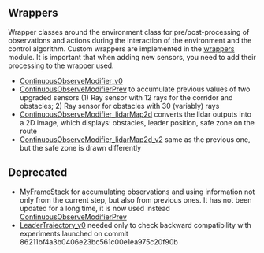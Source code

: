 ## Wrappers 
Wrapper classes around the environment class for pre/post-processing of observations and actions during the interaction 
of the environment and the control algorithm. Custom wrappers are implemented in the 
[wrappers](../src/continuous_grid_arctic/utils/wrappers.py) module. It is important that when adding new sensors, 
you need to add their processing to the wrapper used.
- [ContinuousObserveModifier_v0](../src/continuous_grid_arctic/utils/wrappers.py)
- [ContinuousObserveModifierPrev](../src/continuous_grid_arctic/utils/wrappers.py) to accumulate previous values of 
two upgraded sensors (1) Ray sensor with 12 rays for the corridor and obstacles; 2) Ray sensor for obstacles with 30 
(variably) rays
- [ContinuousObserveModifier_lidarMap2d](../src/continuous_grid_arctic/utils/wrappers.py) converts the lidar outputs 
into a 2D image, which displays: obstacles, leader position, safe zone on the route
- [ContinuousObserveModifier_lidarMap2d_v2](../src/continuous_grid_arctic/utils/wrappers.py) same as the previous one, 
but the safe zone is drawn differently

## Deprecated
- [MyFrameStack](../src/continuous_grid_arctic/utils/wrappers.py) for accumulating observations and using information 
not only from the current step, but also from previous ones. It has not been updated for a long time, it is now used 
instead [ContinuousObserveModifierPrev](../src/continuous_grid_arctic/utils/wrappers.py)
- [LeaderTrajectory_v0](../src/continuous_grid_arctic/utils/wrappers.py) needed only to check backward compatibility 
with experiments launched on commit 86211bf4a3b0406e23bc561c00e1ea975c20f90b
